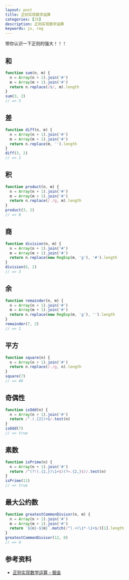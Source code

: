 ```yaml
---
layout: post
title: 正则实现数学运算
categories: [JS]
description: 正则实现数学运算
keywords: js, reg
---
```


带你认识一下正则的强大！！！

## 和

```js
function sum(n, m) {
  n = Array(n + 1).join('#')
  m = Array(m + 1).join('#')
  return n.replace(/$/, m).length
}
sum(3, 2)
// => 5
```

## 差

```js
function diff(n, m) {
  n = Array(n + 1).join('#')
  m = Array(m + 1).join('#')
  return n.replace(m, '').length
}
diff(3, 2)
// => 1
```

## 积

```js
function product(n, m) {
  n = Array(n + 1).join('#')
  m = Array(m + 1).join('#')
  return n.replace(/./g, m).length
}
product(3, 2)
// => 6
```

## 商

```js
function division(n, m) {
  n = Array(n + 1).join('#')
  m = Array(m + 1).join('#')
  return n.replace(new RegExp(m, 'g'), '#').length
}
division(6, 2)
// => 3
```

## 余

```js
function remainder(n, m) {
  n = Array(n + 1).join('#')
  m = Array(m + 1).join('#')
  return n.replace(new RegExp(m, 'g'), '').length
}
remainder(7, 2)
// => 1
```

## 平方

```js
function square(n) {
  n = Array(n + 1).join('#')
  return n.replace(/./g, n).length
}
square(7)
// => 49
```

## 奇偶性

```js
function isOdd(n) {
  n = Array(n + 1).join('#')
  return /^.(.{2})+$/.test(n)
}
isOdd(7)
// => true
```

## 素数

```js
function isPrime(n) {
  n = Array(n + 1).join('#')
  return /^(?!(.{2,})\1+$)(?=.{2,}$)/.test(n)
}
isPrime(11)
// => true
```

## 最大公约数

```js
function greatestCommonDivisor(n, m) {
  n = Array(n + 1).join('#')
  m = Array(m + 1).join('#')
  return `${n}-${m}`.match(/^(.+)\1*-\1+$/)[1].length
}
greatestCommonDivisor(12, 8)
// => 4
```

## 参考资料

- [正则实现数学运算 - 掘金](https://juejin.im/post/5c348695e51d4551ec60850e)
